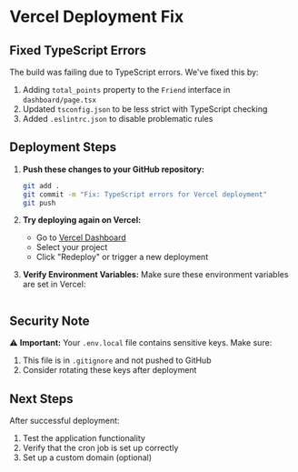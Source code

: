 # Vercel Deployment Fix

## Fixed TypeScript Errors

The build was failing due to TypeScript errors. We've fixed this by:

1. Adding `total_points` property to the `Friend` interface in `dashboard/page.tsx`
2. Updated `tsconfig.json` to be less strict with TypeScript checking
3. Added `.eslintrc.json` to disable problematic rules

## Deployment Steps

1. **Push these changes to your GitHub repository:**
   ```bash
   git add .
   git commit -m "Fix: TypeScript errors for Vercel deployment"
   git push
   ```

2. **Try deploying again on Vercel:**
   - Go to [Vercel Dashboard](https://vercel.com/dashboard)
   - Select your project
   - Click "Redeploy" or trigger a new deployment

3. **Verify Environment Variables:**
   Make sure these environment variables are set in Vercel:
   ```
   ```

## Security Note

⚠️ **Important:** Your `.env.local` file contains sensitive keys. Make sure:
1. This file is in `.gitignore` and not pushed to GitHub
2. Consider rotating these keys after deployment

## Next Steps

After successful deployment:
1. Test the application functionality
2. Verify that the cron job is set up correctly
3. Set up a custom domain (optional)